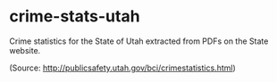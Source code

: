 crime-stats-utah
================

Crime statistics for the State of Utah extracted from PDFs on the State website.

(Source: http://publicsafety.utah.gov/bci/crimestatistics.html)
